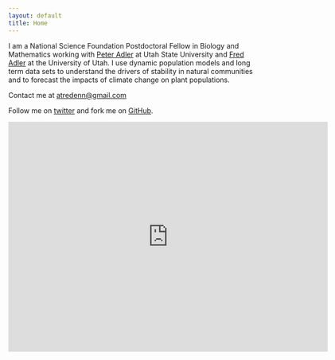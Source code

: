 ```yaml
---
layout: default
title: Home
---
```


I am a National Science Foundation Postdoctoral Fellow in Biology and Mathematics working with [Peter Adler](https://qcnr.usu.edu/labs/adler_lab/) at Utah State University and [Fred Adler](http://www.math.utah.edu/~adler/) at the University of Utah. I use dynamic population models and long term data sets to understand the drivers of stability in natural communities and to forecast the impacts of climate change on plant populations.

Contact me at atredenn@gmail.com

Follow me on [twitter](https://twitter.com/atredennick?lang=en) and fork me on [GitHub](https://github.com/atredennick).

<iframe src="https://publons.com/author/1003663/widget/embed/?width=640&height=460" width="640" height="460" style="border: solid 1px #ddd;"></iframe>
